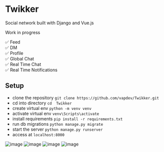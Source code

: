 # Twikker
Social network built with Django and Vue.js

Work in progress

✅ Feed  <br>
✅ DM <br>
✅ Profile <br>
✅ Global Chat <br>
✅ Real Time Chat <br> 
✅ Real Time Notifications <br>

<h2> Setup </h2>

- clone the repository  `git clone https://github.com/vapdev/Twikker.git`
- cd into directory `cd  Twikker`
- create virtual env `python -m venv venv`
- activate virtual env `venv\Scripts\activate`
- install requirements `pip install -r requirements.txt`
- run db migrations `python manage.py migrate`
- start the server `python manage.py runserver`
- access at `localhost:8000`

![image](https://user-images.githubusercontent.com/88452580/195798844-3de23718-9bf0-4f2e-893f-50445d71bd4e.png)
![image](https://user-images.githubusercontent.com/88452580/195798888-d42b920a-ee97-4745-9754-ec739a21000e.png)
![image](https://user-images.githubusercontent.com/88452580/195798961-0023d35d-a795-498f-9fd5-5a8cef0484ac.png)
![image](https://user-images.githubusercontent.com/88452580/195799008-11be024e-39b0-4b39-9f34-a069e0edb53e.png)

